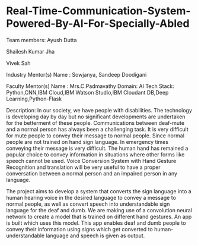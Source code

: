 # Real-Time-Communication-System-Powered-By-AI-For-Specially-Abled

Team members:
Ayush Dutta

Shailesh Kumar Jha

Vivek Sah 


Industry Mentor(s) Name	:	Sowjanya, Sandeep Doodigani

Faculty Mentor(s) Name	:	Mrs.C.Padmavathy
Domain: AI
Tech Stack:
Python,CNN,IBM Cloud,IBM Watson Studio,IBM Cloudant DB,Deep Learning,Python-Flask

Description:
In our society, we have people with disabilities. The technology is developing day by day but no significant developments are undertaken for the betterment of these people. Communications between deaf-mute and a normal person has always been a challenging task. It is very difficult for mute people to convey their message to normal people. Since normal people are not trained on hand sign language. In emergency times conveying their message is very difficult. The human hand has remained a popular choice to convey information in situations where other forms like speech cannot be used. Voice Conversion System with Hand Gesture Recognition and translation will be very useful to have a proper conversation between a normal person and an impaired person in any language.

The project aims to develop a system that converts the sign language into a human hearing voice in the desired language to convey a message to normal people, as well as convert speech into understandable sign language for the deaf and dumb. We are making use of a convolution neural network to create a model that is trained on different hand gestures. An app is built which uses this model. This app enables deaf and dumb people to convey their information using signs which get converted to human-understandable language and speech is given as output.
